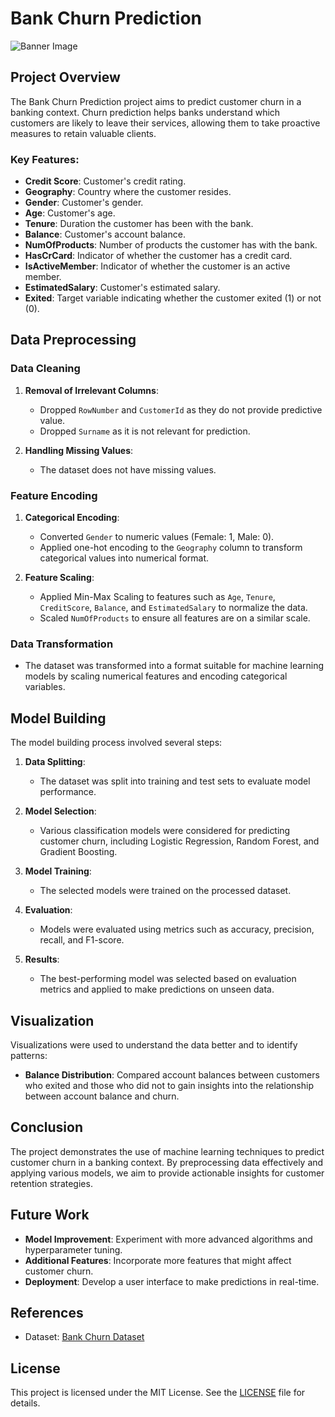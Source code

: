 # Bank Churn Prediction

![Banner Image](https://miro.medium.com/v2/resize:fit:1400/0*8Iu_eymr6eR-YuQw)  <!-- Replace with the URL of your banner image -->

## Project Overview

The Bank Churn Prediction project aims to predict customer churn in a banking context. Churn prediction helps banks understand which customers are likely to leave their services, allowing them to take proactive measures to retain valuable clients.

### Key Features:
- **Credit Score**: Customer's credit rating.
- **Geography**: Country where the customer resides.
- **Gender**: Customer's gender.
- **Age**: Customer's age.
- **Tenure**: Duration the customer has been with the bank.
- **Balance**: Customer's account balance.
- **NumOfProducts**: Number of products the customer has with the bank.
- **HasCrCard**: Indicator of whether the customer has a credit card.
- **IsActiveMember**: Indicator of whether the customer is an active member.
- **EstimatedSalary**: Customer's estimated salary.
- **Exited**: Target variable indicating whether the customer exited (1) or not (0).

## Data Preprocessing

### Data Cleaning
1. **Removal of Irrelevant Columns**:
   - Dropped `RowNumber` and `CustomerId` as they do not provide predictive value.
   - Dropped `Surname` as it is not relevant for prediction.

2. **Handling Missing Values**:
   - The dataset does not have missing values.

### Feature Encoding
1. **Categorical Encoding**:
   - Converted `Gender` to numeric values (Female: 1, Male: 0).
   - Applied one-hot encoding to the `Geography` column to transform categorical values into numerical format.

2. **Feature Scaling**:
   - Applied Min-Max Scaling to features such as `Age`, `Tenure`, `CreditScore`, `Balance`, and `EstimatedSalary` to normalize the data.
   - Scaled `NumOfProducts` to ensure all features are on a similar scale.

### Data Transformation
- The dataset was transformed into a format suitable for machine learning models by scaling numerical features and encoding categorical variables.

## Model Building

The model building process involved several steps:
1. **Data Splitting**:
   - The dataset was split into training and test sets to evaluate model performance.

2. **Model Selection**:
   - Various classification models were considered for predicting customer churn, including Logistic Regression, Random Forest, and Gradient Boosting.

3. **Model Training**:
   - The selected models were trained on the processed dataset.

4. **Evaluation**:
   - Models were evaluated using metrics such as accuracy, precision, recall, and F1-score.

5. **Results**:
   - The best-performing model was selected based on evaluation metrics and applied to make predictions on unseen data.

## Visualization

Visualizations were used to understand the data better and to identify patterns:
- **Balance Distribution**: Compared account balances between customers who exited and those who did not to gain insights into the relationship between account balance and churn.

## Conclusion

The project demonstrates the use of machine learning techniques to predict customer churn in a banking context. By preprocessing data effectively and applying various models, we aim to provide actionable insights for customer retention strategies.

## Future Work

- **Model Improvement**: Experiment with more advanced algorithms and hyperparameter tuning.
- **Additional Features**: Incorporate more features that might affect customer churn.
- **Deployment**: Develop a user interface to make predictions in real-time.

## References

- Dataset: [Bank Churn Dataset](https://example.com/dataset)  <!-- Replace with the URL or reference to the dataset -->

## License

This project is licensed under the MIT License. See the [LICENSE](LICENSE) file for details.
